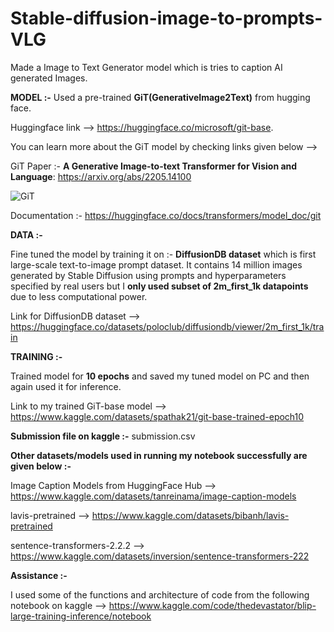 # Stable-diffusion-image-to-prompts-VLG
Made a Image to Text Generator model which is tries to caption AI generated Images.


**MODEL :-** Used a pre-trained **GiT(GenerativeImage2Text)** from hugging face. 

Huggingface link --> https://huggingface.co/microsoft/git-base.

You can learn more about the GiT model by checking links given below -->

GiT Paper :- **A Generative Image-to-text Transformer for Vision and Language**: https://arxiv.org/abs/2205.14100


![GiT](https://github.com/spathakk21/Stable-diffusion-image-to-prompts-VLG/assets/136467320/ce83d0df-5df8-4bef-9d2c-4b8d5106d3f8)


Documentation :- https://huggingface.co/docs/transformers/model_doc/git

**DATA :-** 

Fine tuned the model by training it on :- **DiffusionDB dataset** which is first large-scale text-to-image prompt dataset.
It contains 14 million images generated by Stable Diffusion using prompts and hyperparameters specified by real users but I **only used subset of 2m_first_1k datapoints** due to less computational power.

Link for DiffusionDB dataset --> https://huggingface.co/datasets/poloclub/diffusiondb/viewer/2m_first_1k/train

**TRAINING :-** 

Trained model for **10 epochs** and saved my tuned model on PC and then again used it for inference.

Link to my trained GiT-base model --> https://www.kaggle.com/datasets/spathak21/git-base-trained-epoch10

**Submission file on kaggle :-**  submission.csv

**Other datasets/models used in running my notebook successfully are given below :-**

Image Caption Models from HuggingFace Hub --> https://www.kaggle.com/datasets/tanreinama/image-caption-models

lavis-pretrained --> https://www.kaggle.com/datasets/bibanh/lavis-pretrained

sentence-transformers-2.2.2 --> https://www.kaggle.com/datasets/inversion/sentence-transformers-222

**Assistance :-** 

I used some of the functions and architecture of code from the following notebook on kaggle --> https://www.kaggle.com/code/thedevastator/blip-large-training-inference/notebook
